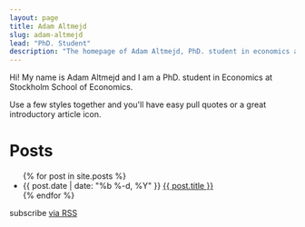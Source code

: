 ```yaml
---
layout: page
title: Adam Altmejd
slug: adam-altmejd
lead: "PhD. Student"
description: "The homepage of Adam Altmejd, PhD. student in economics at Stockholm School of Economics"
---
```


Hi! My name is Adam Altmejd and I am a PhD. student in Economics at Stockholm School of Economics.

<i class="fa fa-quote-left fa-2x pull-left"></i>
Use a few styles together and you'll have easy pull quotes or a great introductory article icon.

<div id="home">
  <h1>Posts</h1>
  <ul class="posts">
  {% for post in site.posts %}
    <li>
      <span class="post-date">{{ post.date | date: "%b %-d, %Y" }}</span>
      <a class="post-link" href="{{ post.url | prepend: site.baseurl }}">{{ post.title }}</a>
    </li>
  {% endfor %}
  </ul>
  <p class="rss-subscribe">subscribe <a href="{{ "/feed.xml" | prepend: site.baseurl }}">via RSS</a></p>
</div>
